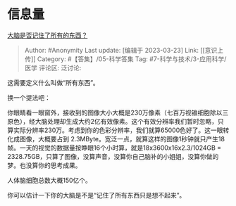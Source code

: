 # 信息量
[大脑是否记住了所有的东西？](https://www.zhihu.com/question/298811569/answer/513140725)

> Author: #Anonymity
> Last update: [编辑于 2023-03-23]
> Link: [[意识上传]]
> Category: #【答集】/05-科学答集
> Tag: #7-科学与技术/3-应用科学/医学
> 评论区:
> 泛讨论:

这需要定义什么叫做“所有东西”。

换一个提法吧：

你眼睛看一眼窗外，接收到的图像大小大概是230万像素（七百万视锥细胞除以三原色），经大脑处理却生成大约2亿有效像素。这个有效分辨率我们暂时忽略，只算实际分辨率230万。考虑到你的色彩分辨率，我们就算65000色好了。这一眼转化成图像，大概要占到 2.3MByte。宽泛一点，就算这样的图像1秒钟就只产生18帧。一天的视觉的数据量按睁眼16个小时算，就是18x3600x16x2.3/1024GB = 2328.75GB，只算了图像，没算声音，没算你自己脑补的小姐姐，没算你做的梦。也没算你的思考成果。

人体脑细胞总数大概150亿个。

你可以估计一下你的大脑是不是“记住了所有东西只是想不起来”。
